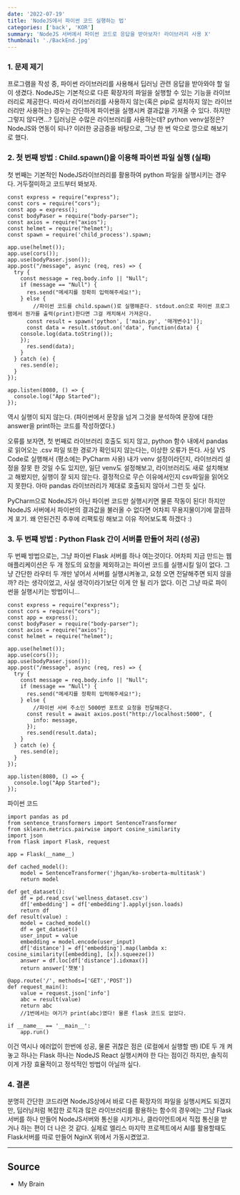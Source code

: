 ```yaml
---
date: '2022-07-19'
title: 'NodeJS에서 파이썬 코드 실행하는 법'
categories: ['back', 'KOR']
summary: 'NodeJS 서버에서 파이썬 코드로 응답을 받아보자! 라이브러리 사용 X'
thumbnail: './BackEnd.jpg'
---
```


### 1. 문제 제기

프로그램을 작성 중, 파이썬 라이브러리를 사용해서 딥러닝 관련 응답을 받아와야 할 일이 생겼다.
NodeJS는 기본적으로 다른 확장자의 파일을 실행할 수 있는 기능을 라이브러리로 제공한다.
따라서 라이브러리를 사용하지 않는(혹은 pip로 설치하지 않는 라이브러리만 사용하는) 경우는 간단하게 파이썬을 실행시켜 결과값을
가져올 수 있다. 
하지만 그렇지 않다면...? 딥러닝은 수많은 라이브러리를 사용하는데? python venv설정은? NodeJS와 연동이 되나?
이러한 궁금증을 바탕으로, 그냥 한 번 악으로 깡으로 해보기로 했다. 

### 2. 첫 번째 방법 : Child.spawn()을 이용해 파이썬 파일 실행 (실패)

첫 번째는 기본적인 NodeJS라이브러리를 활용하여 python 파일을 실행시키는 경우다. 거두절미하고 코드부터 봐보자.

```
const express = require("express");
const cors = require("cors");
const app = express();
const bodyPaser = require("body-parser");
const axios = require("axios");
const helmet = require("helmet");
const spawn = require('child_process').spawn;

app.use(helmet());
app.use(cors());
app.use(bodyPaser.json());
app.post("/message", async (req, res) => {
  try {
    const message = req.body.info || "Null";
    if (message == "Null") {
      res.send("메세지를 정확히 입력해주세요!");
    } else {
        //파이썬 코드를 child.spawn()로 실행해준다. stdout.on으로 파이썬 프로그램에서 뭔가를 출력(print)한다면 그걸 캐치해서 가져온다. 
      const result = spawn('python', ['main.py', '매개변수1']);
      const data = result.stdout.on('data', function(data) {
    console.log(data.toString());
    });
      res.send(data);
    }
  } catch (e) {
    res.send(e);
  }
});

app.listen(8080, () => {
  console.log("App Started");
});
```
역시 실행이 되지 않는다. (파이썬에서 문장을 넘겨 그것을 분석하여 문장에 대한 answer을 print하는 코드를 작성하였다.)

오류를 보자면, 첫 번째로 라이브러리 호출도 되지 않고, python 함수 내에서 pandas로 읽어오는 .csv 파일 또한
경로가 확인되지 않는다는, 이상한 오류가 뜬다. 사실 VS Code로 실행해서 (평소에는 PyCharm 사용) 내가 venv 설정이라던지,
라이브러리 설정을 잘못 한 것일 수도 있지만, 일단 venv도 설정해보고, 라이브러리도 새로 설치해보고 해봤지만, 실행이 잘 되지 않는다.
결정적으로 무슨 이유에서인지 csv파일을 읽어오지 못한다. 아마 pandas 라이브러리가 제대로 호출되지 않아서 그런 듯 싶다.

PyCharm으로 NodeJS가 아닌 파이썬 코드만 실행시키면 물론 작동이 된다! 하지만 NodeJS 서버에서 파이썬의 결과값을 불러올 수 없다면 어차피
무용지물이기에 깔끔하게 포기. 왜 안된건진 추후에 리팩토링 해보고 이유 적어보도록 하겠다 :)

### 3. 두 번쨰 방법 : Python Flask 간이 서버를 만들어 처리 (성공)

두 번째 방법으로는, 그냥 파이썬 Flask 서버를 하나 여는것이다. 어차피 지금 만드는 웹 애플리케이션은 두 개 정도의 요청을 제외하고는
파이썬 코드를 실행시킬 일이 없다. 그냥 간단한 라우터 두 개만 넣어서 서버를 실행시켜놓고, 요청 오면 전달해주면 되지 않을까? 라는 생각이었고,
사실 생각이라기보단 이게 안 될 리가 없다. 이건 그냥 따로 파이썬을 실행시키는 방법이니...

```
const express = require("express");
const cors = require("cors");
const app = express();
const bodyPaser = require("body-parser");
const axios = require("axios");
const helmet = require("helmet");

app.use(helmet());
app.use(cors());
app.use(bodyPaser.json());
app.post("/message", async (req, res) => {
  try {
    const message = req.body.info || "Null";
    if (message == "Null") {
      res.send("메세지를 정확히 입력해주세요!");
    } else {
        //파이썬 서버 주소인 5000번 포트로 요청을 전달해준다.
      const result = await axios.post("http://localhost:5000", {
        info: message,
      });
      res.send(result.data);
    }
  } catch (e) {
    res.send(e);
  }
});

app.listen(8080, () => {
  console.log("App Started");
});
```
파이썬 코드
```
import pandas as pd
from sentence_transformers import SentenceTransformer
from sklearn.metrics.pairwise import cosine_similarity
import json
from flask import Flask, request

app = Flask(__name__)

def cached_model():
    model = SentenceTransformer('jhgan/ko-sroberta-multitask')
    return model

def get_dataset():
    df = pd.read_csv('wellness_dataset.csv')
    df['embedding'] = df['embedding'].apply(json.loads)
    return df
def result(value) :
    model = cached_model()
    df = get_dataset()
    user_input = value
    embedding = model.encode(user_input)
    df['distance'] = df['embedding'].map(lambda x: cosine_similarity([embedding], [x]).squeeze())
    answer = df.loc[df['distance'].idxmax()]
    return answer['챗봇']

@app.route('/', methods=['GET','POST'])
def request_main():
    value = request.json['info']
    abc = result(value)
    return abc
    //1번에서는 여기가 print(abc)였다! 물론 flask 코드도 없었다.

if __name__ == '__main__':
    app.run()

```

이건 역시나 에러없이 한번에 성공, 물론 귀찮은 점은 (로컬에서 실행할 땐) IDE 두 개 켜놓고 하나는 Flask 하나는 NodeJS React 실행시켜야 한 다는 점이긴 하지만,
솔직히 이게 가장 효율적이고 정석적인 방법이 아닐까 싶다.

### 4. 결론

분명히 간단한 코드라면 NodeJS상에서 바로 다른 확장자의 파일을 실행시켜도 되겠지만, 딥러닝처럼 복잡한 로직과
많은 라이브러리를 활용하는 함수의 경우에는 그냥 Flask서버를 하나 만들어 NodeJS서버와 통신을 시키거나, 클라이언트에서 직접 통신을 받거나
하는 편이 더 나은 것 같다. 실제로 엘리스 마지막 프로젝트에서 AI를 활용할때도 Flask서버를 따로 만들어 NginX 위에서 가동시켰었고.

---

## Source

- My Brain
